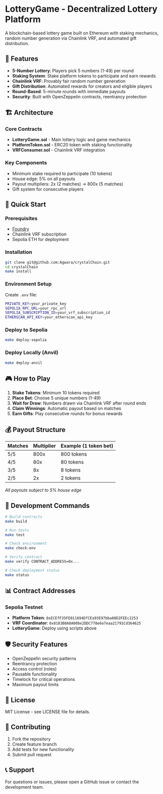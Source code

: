 # LotteryGame - Decentralized Lottery Platform

A blockchain-based lottery game built on Ethereum with staking mechanics, random number generation via Chainlink VRF, and automated gift distribution.

## 🎯 Features

- **5-Number Lottery**: Players pick 5 numbers (1-49) per round
- **Staking System**: Stake platform tokens to participate and earn rewards
- **Chainlink VRF**: Provably fair random number generation
- **Gift Distribution**: Automated rewards for creators and eligible players
- **Round-Based**: 5-minute rounds with immediate payouts
- **Security**: Built with OpenZeppelin contracts, reentrancy protection

## 🏗️ Architecture

### Core Contracts

- **LotteryGame.sol** - Main lottery logic and game mechanics
- **PlatformToken.sol** - ERC20 token with staking functionality
- **VRFConsumer.sol** - Chainlink VRF integration

### Key Components

- Minimum stake required to participate (10 tokens)
- House edge: 5% on all payouts
- Payout multipliers: 2x (2 matches) → 800x (5 matches)
- Gift system for consecutive players

## 🚀 Quick Start

### Prerequisites

- [Foundry](https://book.getfoundry.sh/getting-started/installation)
- Chainlink VRF subscription
- Sepolia ETH for deployment

### Installation

```bash
git clone git@github.com:Agwara/crystalChain.git
cd crystalChain
make install
```

### Environment Setup

Create `.env` file:

```bash
PRIVATE_KEY=your_private_key
SEPOLIA_RPC_URL=your_rpc_url
SEPOLIA_SUBSCRIPTION_ID=your_vrf_subscription_id
ETHERSCAN_API_KEY=your_etherscan_api_key
```

### Deploy to Sepolia

```bash
make deploy-sepolia
```

### Deploy Locally (Anvil)

```bash
make deploy-anvil
```

## 🎮 How to Play

1. **Stake Tokens**: Minimum 10 tokens required
2. **Place Bet**: Choose 5 unique numbers (1-49)
3. **Wait for Draw**: Numbers drawn via Chainlink VRF after round ends
4. **Claim Winnings**: Automatic payout based on matches
5. **Earn Gifts**: Play consecutive rounds for bonus rewards

## 💰 Payout Structure

| Matches | Multiplier | Example (1 token bet) |
| ------- | ---------- | --------------------- |
| 5/5     | 800x       | 800 tokens            |
| 4/5     | 80x        | 80 tokens             |
| 3/5     | 8x         | 8 tokens              |
| 2/5     | 2x         | 2 tokens              |

_All payouts subject to 5% house edge_

## 🔧 Development Commands

```bash
# Build contracts
make build

# Run tests
make test

# Check environment
make check-env

# Verify contract
make verify CONTRACT_ADDRESS=0x...

# Check deployment status
make status
```

## 📊 Contract Addresses

### Sepolia Testnet

- **Platform Token**: `0xECEfF35FE011694DfCEa93E97bba60D2FEEc2253`
- **VRF Coordinator**: `0x8103B0A8A00be2DDC778e6e7eaa21791Cd364625`
- **LotteryGame**: Deploy using scripts above

## 🛡️ Security Features

- OpenZeppelin security patterns
- Reentrancy protection
- Access control (roles)
- Pausable functionality
- Timelock for critical operations
- Maximum payout limits

## 📄 License

MIT License - see LICENSE file for details.

## 🤝 Contributing

1. Fork the repository
2. Create feature branch
3. Add tests for new functionality
4. Submit pull request

## 📞 Support

For questions or issues, please open a GitHub issue or contact the development team.
